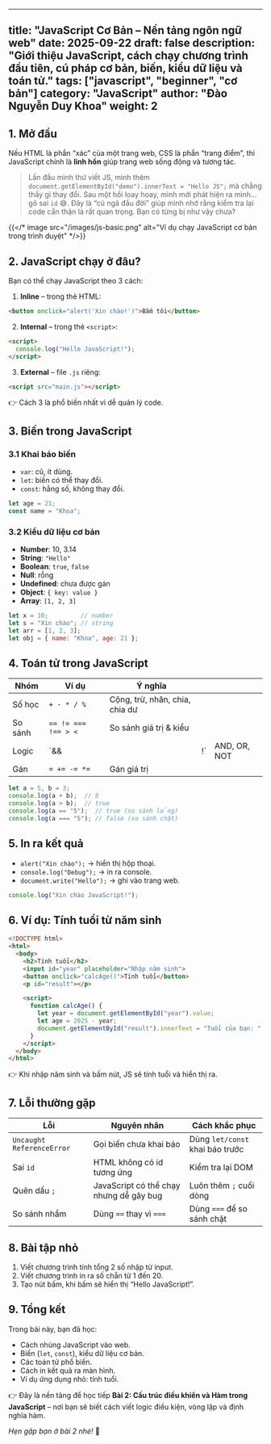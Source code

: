 ---
title: "JavaScript Cơ Bản – Nền tảng ngôn ngữ web"
date: 2025-09-22
draft: false
description: "Giới thiệu JavaScript, cách chạy chương trình đầu tiên, cú pháp cơ bản, biến, kiểu dữ liệu và toán tử."
tags: ["javascript", "beginner", "cơ bản"]
category: "JavaScript"
author: "Đào Nguyễn Duy Khoa"
weight: 2
---------

## 1. Mở đầu

Nếu HTML là phần “xác” của một trang web, CSS là phần “trang điểm”, thì JavaScript chính là **linh hồn** giúp trang web sống động và tương tác.

> Lần đầu mình thử viết JS, mình thêm `document.getElementById("demo").innerText = "Hello JS";` mà chẳng thấy gì thay đổi. Sau một hồi loay hoay, mình mới phát hiện ra mình… gõ sai `id` 😅. Đây là “cú ngã đầu đời” giúp mình nhớ rằng kiểm tra lại code cẩn thận là rất quan trọng. Bạn có từng bị như vậy chưa?

{{</* image src="/images/js-basic.png" alt="Ví dụ chạy JavaScript cơ bản trong trình duyệt" */>}}



## 2. JavaScript chạy ở đâu?

Bạn có thể chạy JavaScript theo 3 cách:

1. **Inline** – trong thẻ HTML:

```html
<button onclick="alert('Xin chào!')">Bấm tôi</button>
```

2. **Internal** – trong thẻ `<script>`:

```html
<script>
  console.log("Hello JavaScript!");
</script>
```

3. **External** – file `.js` riêng:

```html
<script src="main.js"></script>
```

👉 Cách 3 là phổ biến nhất vì dễ quản lý code.



## 3. Biến trong JavaScript

### 3.1 Khai báo biến

* `var`: cũ, ít dùng.
* `let`: biến có thể thay đổi.
* `const`: hằng số, không thay đổi.

```js
let age = 21;
const name = "Khoa";
```



### 3.2 Kiểu dữ liệu cơ bản

* **Number**: 10, 3.14
* **String**: `"Hello"`
* **Boolean**: `true`, `false`
* **Null**: rỗng
* **Undefined**: chưa được gán
* **Object**: `{ key: value }`
* **Array**: `[1, 2, 3]`

```js
let x = 10;         // number
let s = "Xin chào"; // string
let arr = [1, 2, 3];
let obj = { name: "Khoa", age: 21 };
```


## 4. Toán tử trong JavaScript

| Nhóm    | Ví dụ               | Ý nghĩa                        |    |              |
| ------- | ------------------- | ------------------------------ | -- | ------------ |
| Số học  | `+ - * / %`         | Cộng, trừ, nhân, chia, chia dư |    |              |
| So sánh | `== != === !== > <` | So sánh giá trị & kiểu         |    |              |
| Logic   | `&&                 |                                | !` | AND, OR, NOT |
| Gán     | `= += -= *=`        | Gán giá trị                    |    |              |

```js
let a = 5, b = 3;
console.log(a + b);  // 8
console.log(a > b);  // true
console.log(a == "5");  // true (so sánh lỏng)
console.log(a === "5"); // false (so sánh chặt)
```


## 5. In ra kết quả

* `alert("Xin chào");` → hiển thị hộp thoại.
* `console.log("Debug");` → in ra console.
* `document.write("Hello");` → ghi vào trang web.

```js
console.log("Xin chào JavaScript!");
```


## 6. Ví dụ: Tính tuổi từ năm sinh

```html
<!DOCTYPE html>
<html>
  <body>
    <h2>Tính tuổi</h2>
    <input id="year" placeholder="Nhập năm sinh">
    <button onclick="calcAge()">Tính tuổi</button>
    <p id="result"></p>

    <script>
      function calcAge() {
        let year = document.getElementById("year").value;
        let age = 2025 - year;
        document.getElementById("result").innerText = "Tuổi của bạn: " + age;
      }
    </script>
  </body>
</html>
```

👉 Khi nhập năm sinh và bấm nút, JS sẽ tính tuổi và hiển thị ra.



## 7. Lỗi thường gặp

| Lỗi                       | Nguyên nhân                             | Cách khắc phục                  |
| ------------------------- | --------------------------------------- | ------------------------------- |
| `Uncaught ReferenceError` | Gọi biến chưa khai báo                  | Dùng `let/const` khai báo trước |
| Sai `id`                  | HTML không có id tương ứng              | Kiểm tra lại DOM                |
| Quên dấu `;`              | JavaScript có thể chạy nhưng dễ gây bug | Luôn thêm `;` cuối dòng         |
| So sánh nhầm              | Dùng `==` thay vì `===`                 | Dùng `===` để so sánh chặt      |



## 8. Bài tập nhỏ

1. Viết chương trình tính tổng 2 số nhập từ input.
2. Viết chương trình in ra số chẵn từ 1 đến 20.
3. Tạo nút bấm, khi bấm sẽ hiển thị “Hello JavaScript!”.



## 9. Tổng kết

Trong bài này, bạn đã học:

* Cách nhúng JavaScript vào web.
* Biến (`let`, `const`), kiểu dữ liệu cơ bản.
* Các toán tử phổ biến.
* Cách in kết quả ra màn hình.
* Ví dụ ứng dụng nhỏ: tính tuổi.

👉 Đây là nền tảng để học tiếp **Bài 2: Cấu trúc điều khiển và Hàm trong JavaScript** – nơi bạn sẽ biết cách viết logic điều kiện, vòng lặp và định nghĩa hàm.



*Hẹn gặp bạn ở bài 2 nhé!* 🚀